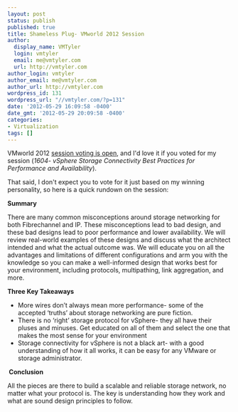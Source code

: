 ```yaml
---
layout: post
status: publish
published: true
title: Shameless Plug- VMworld 2012 Session
author:
  display_name: VMTyler
  login: vmtyler
  email: me@vmtyler.com
  url: http://vmtyler.com
author_login: vmtyler
author_email: me@vmtyler.com
author_url: http://vmtyler.com
wordpress_id: 131
wordpress_url: "//vmtyler.com/?p=131"
date: '2012-05-29 16:09:58 -0400'
date_gmt: '2012-05-29 20:09:58 -0400'
categories:
- Virtualization
tags: []
---
```

<p>VMworld 2012 <a href="http://www.vmworld.com/www.vmworld.com/cfp.jspa">session voting is open</a>, and I'd love it if you voted for my session (<em>1604- vSphere Storage Connectivity Best Practices for Performance and Availability</em>).</p>
<p>That said, I don't expect you to vote for it just based on my winning personality, so here is a quick rundown on the session:</p>
<p><strong>Summary</strong></p>
<p>There are many common misconceptions around storage networking for both Fibrechannel and IP. These misconceptions lead to bad design, and these bad designs lead to poor performance and lower availability. We will review real-world examples of these designs and discuss what the architect intended and what the actual outcome was. We will educate you on all the advantages and limitations of different configurations and arm you with the knowledge so you can make a well-informed design that works best for your environment, including protocols, multipathing, link aggregation, and more.</p>
<p><strong>Three Key Takeaways</strong></p>
<ul>
<li>More wires don’t always mean more performance- some of the accepted ‘truths’ about storage networking are pure fiction.</li>
<li>There is no ‘right’ storage protocol for vSphere- they all have their pluses and minuses. Get educated on all of them and select the one that makes the most sense for your environment</li>
<li>Storage connectivity for vSphere is not a black art- with a good understanding of how it all works, it can be easy for any VMware or storage administrator.</li>
</ul>
<p><strong> Conclusion</strong></p>
<p>All the pieces are there to build a scalable and reliable storage network, no matter what your protocol is. The key is understanding how they work and what are sound design principles to follow.</p>
